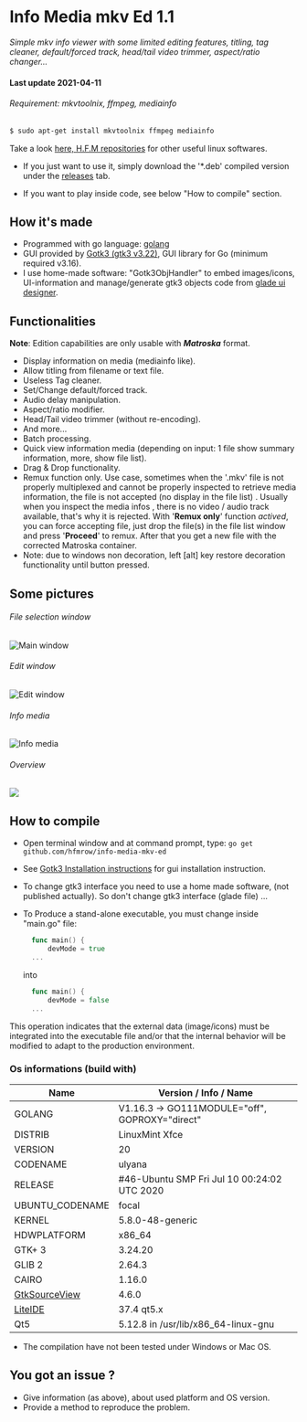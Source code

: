 # Info Media mkv Ed 1.1

*Simple mkv info viewer with some limited editing features, titling, tag cleaner, default/forced track, head/tail video trimmer, aspect/ratio changer...*

#### Last update 2021-04-11

###### Requirement: *mkvtoolnix, ffmpeg, mediainfo*

```bash
$ sudo apt-get install mkvtoolnix ffmpeg mediainfo
```

Take a look [here, H.F.M repositories](https://github.com/hfmrow/) for other useful linux softwares.

- If you just want to use it, simply download the '*.deb' compiled version under the [releases](https://github.com/hfmrow/info-media-mkv-ed/releases) tab.

- If you want to play inside code, see below "How to compile" section.

## How it's made

- Programmed with go language: [golang](https://golang.org/doc/) 
- GUI provided by [Gotk3 (gtk3 v3.22)](https://github.com/gotk3/gotk3), GUI library for Go (minimum required v3.16).
- I use home-made software: "Gotk3ObjHandler" to embed images/icons, UI-information and manage/generate gtk3 objects code from [glade ui designer](https://glade.gnome.org/).

## Functionalities

**Note**: Edition capabilities are only usable with ***Matroska*** format.

- Display information on media (mediainfo like).
- Allow titling from filename or text file.
- Useless Tag cleaner.
- Set/Change default/forced track.
- Audio delay manipulation.
- Aspect/ratio modifier.
- Head/Tail video trimmer (without re-encoding).
- And more...
- Batch processing.
- Quick view information media (depending on input: 1 file show summary information, more, show file list).
- Drag & Drop functionality.
- Remux function only. Use case, sometimes when the '.mkv' file is not properly multiplexed and cannot be properly inspected to retrieve media information, the file is not accepted (no display in the file list) . Usually when you inspect the media infos , there is no video / audio track available, that's why it is rejected. With '**Remux only**' function *actived*, you can force accepting file, just drop the file(s) in the file list window and press '**Proceed**' to remux. After that you get a new file with the corrected Matroska container.
- Note: due to windows non decoration, left [alt] key restore decoration functionality until button pressed.

## Some pictures

###### File selection window

![Main window](assets/readme/main.jpg)

###### Edit window

![Edit window](assets/readme/edit.jpg)

###### Info media

![Info media](assets/readme/infomedia.jpg)

###### Overview

![](assets/readme/overview.jpg)

## How to compile

- Open terminal window and at command prompt, type: `go get github.com/hfmrow/info-media-mkv-ed`

- See [Gotk3 Installation instructions](https://github.com/gotk3/gotk3/wiki#installation) for gui installation instruction.

- To change gtk3 interface you need to use a home made software, (not published actually). So don't change gtk3 interface (glade file) ...

- To Produce a stand-alone executable, you must change inside "main.go" file:
  
  ```go
    func main() {
        devMode = true
    ...
  ```
  
  into
  
  ```go
    func main() {
        devMode = false
    ...
  ```

This operation indicates that the external data (image/icons) must be integrated into the executable file and/or that the internal behavior will be modified to adapt to the production environment.

### Os informations (build with)

| Name                                                       | Version / Info / Name                          |
| ---------------------------------------------------------- | ---------------------------------------------- |
| GOLANG                                                     | V1.16.3 -> GO111MODULE="off", GOPROXY="direct" |
| DISTRIB                                                    | LinuxMint Xfce                                 |
| VERSION                                                    | 20                                             |
| CODENAME                                                   | ulyana                                         |
| RELEASE                                                    | #46-Ubuntu SMP Fri Jul 10 00:24:02 UTC 2020    |
| UBUNTU_CODENAME                                            | focal                                          |
| KERNEL                                                     | 5.8.0-48-generic                               |
| HDWPLATFORM                                                | x86_64                                         |
| GTK+ 3                                                     | 3.24.20                                        |
| GLIB 2                                                     | 2.64.3                                         |
| CAIRO                                                      | 1.16.0                                         |
| [GtkSourceView](https://github.com/hfmrow/gotk3_gtksource) | 4.6.0                                          |
| [LiteIDE](https://github.com/visualfc/liteide)             | 37.4 qt5.x                                     |
| Qt5                                                        | 5.12.8 in /usr/lib/x86_64-linux-gnu            |

- The compilation have not been tested under Windows or Mac OS.

## You got an issue ?

- Give information (as above), about used platform and OS version.
- Provide a method to reproduce the problem.
